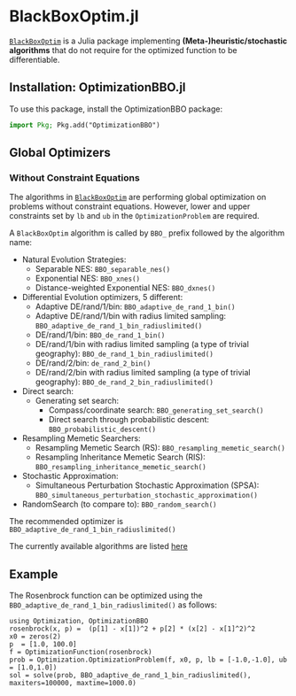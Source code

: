 # BlackBoxOptim.jl
[`BlackBoxOptim`](https://github.com/robertfeldt/BlackBoxOptim.jl) is a Julia package implementing **(Meta-)heuristic/stochastic algorithms** that do not require for the optimized function to be differentiable.

## Installation: OptimizationBBO.jl

To use this package, install the OptimizationBBO package:

```julia
import Pkg; Pkg.add("OptimizationBBO")
```

## Global Optimizers

### Without Constraint Equations

The algorithms in [`BlackBoxOptim`](https://github.com/robertfeldt/BlackBoxOptim.jl) are performing global optimization on problems without
constraint equations. However, lower and upper constraints set by `lb` and `ub` in the `OptimizationProblem` are required.

A `BlackBoxOptim` algorithm is called by `BBO_` prefix followed by the algorithm name:

* Natural Evolution Strategies:
  - Separable NES: `BBO_separable_nes()`
  - Exponential NES: `BBO_xnes()`
  - Distance-weighted Exponential NES: `BBO_dxnes()`
* Differential Evolution optimizers, 5 different:
  - Adaptive DE/rand/1/bin: `BBO_adaptive_de_rand_1_bin()`
  - Adaptive DE/rand/1/bin with radius limited sampling: `BBO_adaptive_de_rand_1_bin_radiuslimited()`
  - DE/rand/1/bin: `BBO_de_rand_1_bin()`
  - DE/rand/1/bin with radius limited sampling (a type of trivial geography): `BBO_de_rand_1_bin_radiuslimited()`
  - DE/rand/2/bin: `de_rand_2_bin()`
  - DE/rand/2/bin with radius limited sampling (a type of trivial geography): `BBO_de_rand_2_bin_radiuslimited()`
* Direct search:
  - Generating set search:
    - Compass/coordinate search: `BBO_generating_set_search()`
    - Direct search through probabilistic descent: `BBO_probabilistic_descent()`
* Resampling Memetic Searchers:
  - Resampling Memetic Search (RS): `BBO_resampling_memetic_search()`
  - Resampling Inheritance Memetic Search (RIS): `BBO_resampling_inheritance_memetic_search()`
* Stochastic Approximation:
  - Simultaneous Perturbation Stochastic Approximation (SPSA): `BBO_simultaneous_perturbation_stochastic_approximation()`
* RandomSearch (to compare to): `BBO_random_search()`

The recommended optimizer is `BBO_adaptive_de_rand_1_bin_radiuslimited()`

The currently available algorithms are listed [here](https://github.com/robertfeldt/BlackBoxOptim.jl#state-of-the-library)

## Example

The Rosenbrock function can be optimized using the `BBO_adaptive_de_rand_1_bin_radiuslimited()` as follows:

```@example BBO
using Optimization, OptimizationBBO
rosenbrock(x, p) =  (p[1] - x[1])^2 + p[2] * (x[2] - x[1]^2)^2
x0 = zeros(2)
p  = [1.0, 100.0]
f = OptimizationFunction(rosenbrock)
prob = Optimization.OptimizationProblem(f, x0, p, lb = [-1.0,-1.0], ub = [1.0,1.0])
sol = solve(prob, BBO_adaptive_de_rand_1_bin_radiuslimited(), maxiters=100000, maxtime=1000.0)
```




